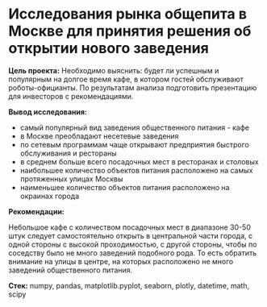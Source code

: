 # Исследования рынка общепита в Москве для принятия решения об открытии нового заведения

<b>Цель проекта:</b>
Необходимо выяснить: будет ли успешным и популярным на долгое время кафе, в котором гостей обслуживают роботы-официанты. По результатам анализа подготовить презентацию для инвесторов с рекомендациями.

<b>Вывод исследования:</b>
- самый популярный вид заведения общественного питания - кафе
- в Москве преобладают несетевые заведения
- по сетевым программам чаще открывают предприятия быстрого обслуживания и рестораны
- в среднем больше всего посадочных мест в ресторанах и столовых
- наибольшее количество объектов питания расположено на самых протяженных улицах Москвы
- наименьшее количество объектов питания расположено на окраинах города

<b>Рекомендации:</b>

Небольшое кафе с количеством посадочных мест в диапазоне 30-50 штук следует самостоятельно открыть в центральной части города, с одной стороны с высокой проходимостью, с другой стороны, чтобы по соседству было не много заведений подобного рода. То есть обратить внимание на улицы в центре, на которых расположено не много заведений общественного питания.

<b>Стек:</b>
numpy, pandas, matplotlib.pyplot, seaborn, plotly, datetime, math, scipy





